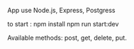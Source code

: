 
App use Node.js, Express, Postgress

to start :
npm install
npm run start:dev

Available methods:
post, get, delete, put.
